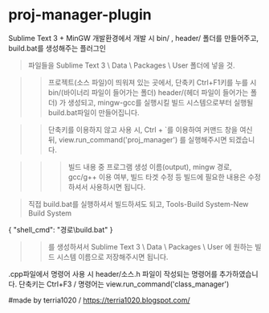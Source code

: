 # proj-manager-plugin
Sublime Text 3 + MinGW 개발환경에서 개발 시 bin/ , header/ 폴더를 만들어주고, build.bat를 생성해주는 플러그인

> 파일들을 Sublime Text 3 \ Data \ Packages \ User 폴더에 넣을 것.

>> 프로젝트(소스 파일)이 띄워져 있는 곳에서, 단축키 Ctrl+F1키를 누를 시
>> bin/(바이너리 파일이 들어가는 폴더)
>> header/(헤더 파일이 들어가는 폴더)
>> 가 생성되고, mingw-gcc를 실행시킬 빌드 시스템으로부터 실행될 build.bat파일이 만들어집니다.

>> 단축키를 이용하지 않고 사용 시, Ctrl + `를 이용하여 커맨드 창을 여신 뒤,
view.run_command('proj_manager')
>> 를 실행해주시면 되겠습니다.

>>> 빌드 내용 중 프로그램 생성 이름(output), mingw 경로, gcc/g++ 이용 여부, 빌드 타겟 수정 등
>>> 빌드에 필요한 내용은 수정하셔서 사용하시면 됩니다.


> 직접 build.bat를 실행하셔서 빌드하셔도 되고,
> Tools-Build System-New Build System

{
	"shell_cmd": "경로\build.bat"
}


>> 를 생성하셔서 Sublime Text 3 \ Data \ Packages \ User 에 원하는 빌드 시스템 이름으로 저장해주시면 됩니다.

.cpp파일에서 명령어 사용 시 header/소스.h 파일이 작성되는 명령어를 추가하였습니다.
단축키는 Ctrl+F3 / 명령어는 view.run_command('class_manager')

#made by terria1020 / https://terria1020.blogspot.com/
